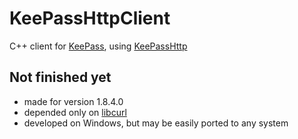 # KeePassHttpClient
C++ client for [KeePass](http://keepass.info), using [KeePassHttp](https://github.com/pfn/keepasshttp)

## Not finished yet

* made for version 1.8.4.0
* depended only on [libcurl](http://curl.haxx.se/libcurl)
* developed on Windows, but may be easily ported to any system
